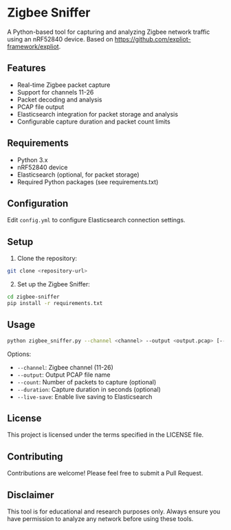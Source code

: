 # Zigbee Sniffer

A Python-based tool for capturing and analyzing Zigbee network traffic using an nRF52840 device.  Based on https://github.com/expliot-framework/expliot. 


## Features
- Real-time Zigbee packet capture
- Support for channels 11-26
- Packet decoding and analysis
- PCAP file output
- Elasticsearch integration for packet storage and analysis
- Configurable capture duration and packet count limits

## Requirements
- Python 3.x
- nRF52840 device
- Elasticsearch (optional, for packet storage)
- Required Python packages (see requirements.txt)

## Configuration
Edit `config.yml` to configure Elasticsearch connection settings.

## Setup

1. Clone the repository:
```bash
git clone <repository-url>
```

2. Set up the Zigbee Sniffer:
```bash
cd zigbee-sniffer
pip install -r requirements.txt
```

## Usage
```bash
python zigbee_sniffer.py --channel <channel> --output <output.pcap> [--count <packet_count>] [--duration <seconds>] [--live-save]
```

Options:
- `--channel`: Zigbee channel (11-26)
- `--output`: Output PCAP file name
- `--count`: Number of packets to capture (optional)
- `--duration`: Capture duration in seconds (optional)
- `--live-save`: Enable live saving to Elasticsearch

## License
This project is licensed under the terms specified in the LICENSE file.

## Contributing
Contributions are welcome! Please feel free to submit a Pull Request.

## Disclaimer
This tool is for educational and research purposes only. Always ensure you have permission to analyze any network before using these tools. 